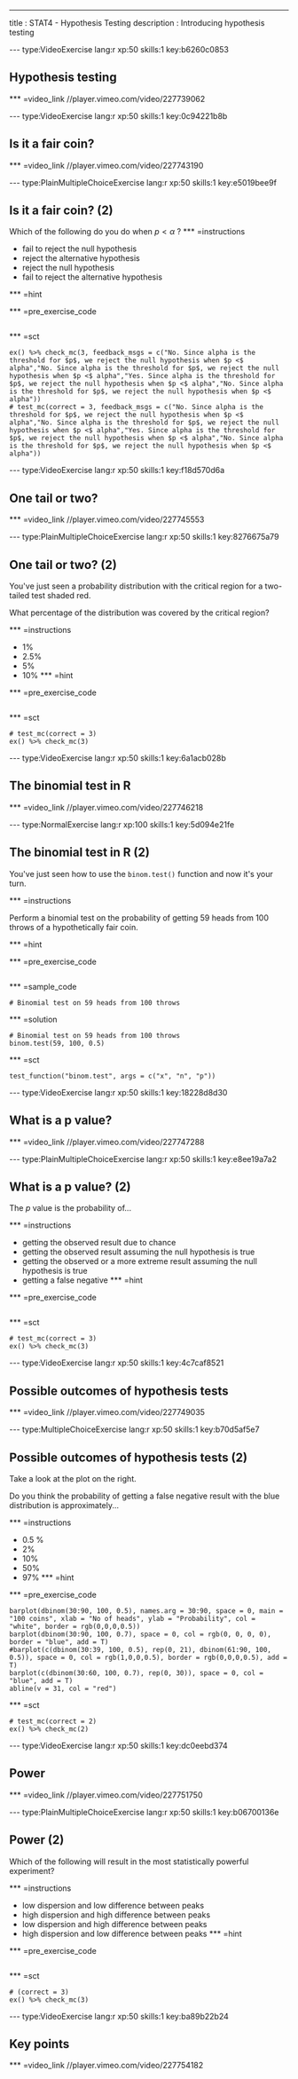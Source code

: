 ---
title       : STAT4 - Hypothesis Testing
description : Introducing hypothesis testing





--- type:VideoExercise lang:r xp:50 skills:1 key:b6260c0853
## Hypothesis testing


*** =video_link
//player.vimeo.com/video/227739062



--- type:VideoExercise lang:r xp:50 skills:1 key:0c94221b8b
## Is it a fair coin?


*** =video_link
//player.vimeo.com/video/227743190



--- type:PlainMultipleChoiceExercise lang:r xp:50 skills:1 key:e5019bee9f
## Is it a fair coin? (2)

Which of the following do you do when $p < \alpha$ ?
*** =instructions
- fail to reject the null hypothesis
- reject the alternative hypothesis
- reject the null hypothesis
- fail to reject the alternative hypothesis

*** =hint

*** =pre_exercise_code
```{r}

```

*** =sct
```{r}
ex() %>% check_mc(3, feedback_msgs = c("No. Since alpha is the threshold for $p$, we reject the null hypothesis when $p <$ alpha","No. Since alpha is the threshold for $p$, we reject the null hypothesis when $p <$ alpha","Yes. Since alpha is the threshold for $p$, we reject the null hypothesis when $p <$ alpha","No. Since alpha is the threshold for $p$, we reject the null hypothesis when $p <$ alpha"))
# test_mc(correct = 3, feedback_msgs = c("No. Since alpha is the threshold for $p$, we reject the null hypothesis when $p <$ alpha","No. Since alpha is the threshold for $p$, we reject the null hypothesis when $p <$ alpha","Yes. Since alpha is the threshold for $p$, we reject the null hypothesis when $p <$ alpha","No. Since alpha is the threshold for $p$, we reject the null hypothesis when $p <$ alpha"))
```



--- type:VideoExercise lang:r xp:50 skills:1 key:f18d570d6a
## One tail or two?


*** =video_link
//player.vimeo.com/video/227745553



--- type:PlainMultipleChoiceExercise lang:r xp:50 skills:1 key:8276675a79
## One tail or two? (2)

You've just seen a probability distribution with the critical region for a two-tailed test shaded red.

What percentage of the distribution was covered by the critical region?

*** =instructions
- 1%
- 2.5%
- 5%
- 10%
*** =hint

*** =pre_exercise_code
```{r}

```

*** =sct
```{r}
# test_mc(correct = 3)
ex() %>% check_mc(3)
```



--- type:VideoExercise lang:r xp:50 skills:1 key:6a1acb028b
## The binomial test in R


*** =video_link
//player.vimeo.com/video/227746218

--- type:NormalExercise lang:r xp:100 skills:1 key:5d094e21fe
## The binomial test in R (2)

You've just seen how to use the `binom.test()` function and now it's your turn.

*** =instructions

Perform a binomial test on the probability of getting 59 heads from 100 throws of a hypothetically fair coin.

*** =hint

*** =pre_exercise_code
```{r}

```

*** =sample_code
```{r}
# Binomial test on 59 heads from 100 throws

```

*** =solution
```{r}
# Binomial test on 59 heads from 100 throws
binom.test(59, 100, 0.5)

```

*** =sct
```{r}
test_function("binom.test", args = c("x", "n", "p"))
```



--- type:VideoExercise lang:r xp:50 skills:1 key:18228d8d30
## What is a p value?


*** =video_link
//player.vimeo.com/video/227747288


--- type:PlainMultipleChoiceExercise lang:r xp:50 skills:1 key:e8ee19a7a2
## What is a p value? (2)

The *p* value is the probability of...

*** =instructions
- getting the observed result due to chance
- getting the observed result assuming the null hypothesis is true
- getting the observed or a more extreme result assuming the null hypothesis is true
- getting a false negative
*** =hint

*** =pre_exercise_code
```{r}

```

*** =sct
```{r}
# test_mc(correct = 3)
ex() %>% check_mc(3)
```


--- type:VideoExercise lang:r xp:50 skills:1 key:4c7caf8521
## Possible outcomes of hypothesis tests


*** =video_link
//player.vimeo.com/video/227749035







--- type:MultipleChoiceExercise lang:r xp:50 skills:1 key:b70d5af5e7
## Possible outcomes of hypothesis tests (2)

Take a look at the plot on the right.

Do you think the probability of getting a false negative result with the blue distribution is approximately...

*** =instructions
- 0.5 %
- 2%
- 10%
- 50%
- 97%
*** =hint

*** =pre_exercise_code
```{r}
barplot(dbinom(30:90, 100, 0.5), names.arg = 30:90, space = 0, main = "100 coins", xlab = "No of heads", ylab = "Probability", col = "white", border = rgb(0,0,0,0.5))
barplot(dbinom(30:90, 100, 0.7), space = 0, col = rgb(0, 0, 0, 0), border = "blue", add = T)
#barplot(c(dbinom(30:39, 100, 0.5), rep(0, 21), dbinom(61:90, 100, 0.5)), space = 0, col = rgb(1,0,0,0.5), border = rgb(0,0,0,0.5), add = T)
barplot(c(dbinom(30:60, 100, 0.7), rep(0, 30)), space = 0, col = "blue", add = T)
abline(v = 31, col = "red")

```

*** =sct
```{r}
# test_mc(correct = 2)
ex() %>% check_mc(2)
```
--- type:VideoExercise lang:r xp:50 skills:1 key:dc0eebd374
## Power


*** =video_link
//player.vimeo.com/video/227751750


--- type:PlainMultipleChoiceExercise lang:r xp:50 skills:1 key:b06700136e
## Power (2)

Which of the following will result in the most statistically powerful experiment?

*** =instructions
- low dispersion and low difference between peaks
- high dispersion and high difference between peaks
- low dispersion and high difference between peaks
- high dispersion and low difference between peaks
*** =hint

*** =pre_exercise_code
```{r}

```

*** =sct
```{r}
# (correct = 3)
ex() %>% check_mc(3)
```

--- type:VideoExercise lang:r xp:50 skills:1 key:ba89b22b24
## Key points


*** =video_link
//player.vimeo.com/video/227754182
